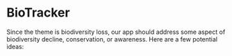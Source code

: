 # BioTracker
Since the theme is biodiversity loss, our app should address some aspect of biodiversity decline, conservation, or awareness. Here are a few potential ideas:
